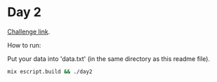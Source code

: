 # Day 2

[Challenge link](https://adventofcode.com/2022/day/2).

How to run:

Put your data into 'data.txt' (in the same directory as this readme file).

```sh
mix escript.build && ./day2
```

